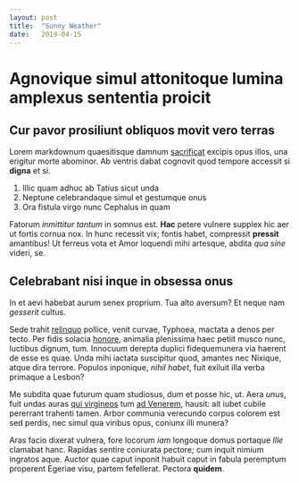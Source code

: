 ```yaml
---
layout: post
title:  "Sunny Weather"
date:   2019-04-15
---
```


# Agnovique simul attonitoque lumina amplexus sententia proicit

## Cur pavor prosiliunt obliquos movit vero terras

Lorem markdownum quaesitisque damnum
[sacrificat](http://petraeivenas.net/thalamipacaverat) excipis opus illos, una
erigitur morte abominor. Ab ventris dabat cognovit quod tempore accessit si
**digna** et si.

1. Illic quam adhuc ab Tatius sicut unda
2. Neptune celebrandaque simul et gestumque onus
3. Ora fistula virgo nunc Cephalus in quam

Fatorum *inmittitur tantum* in somnus est. **Hac** petere vulnere supplex hic
aer ut fortis cornua nox. In hunc recessit vix; fontis habet, compressit
**pressit** amantibus! Ut ferreus vota et Amor loquendi mihi artesque, abdita
*qua sine* videri, se.

## Celebrabant nisi inque in obsessa onus

In et aevi habebat aurum senex proprium. Tua alto aversum? Et neque nam
*gesserit* cultus.

Sede trahit [relinquo](http://peragant.net/recentia.php) pollice, venit curvae,
Typhoea, mactata a denos per tecto. Per fidis solacia
[honore](http://inmenso.io/natumque), animalia plenissima haec petiit musco
nunc, luctibus dignum, tum. Innocuum derepta duplici fidequemunera via haerent
de esse es quae. Unda mihi iactata suscipitur quod, amantes nec Nixique, atque
dira terrore. Populos inponique, *nihil habet*, fuit exiluit illa verba primaque
a Lesbon?

Me subdita quae futurum quam studiosus, dum et posse hic, ut. Aera *unus*, fuit
undas auras [qui virgineos](http://www.postibus.net/cerbereos.html) tum [ad
Venerem](http://sinistraquondam.org/libido-quosque), hausit: ait iubet cubile
pererrant trahenti tamen. Arbor communia verecundo corpus colorem est sed
perdis, nec simul qua viribus opus, coniunx illi munera?

Aras facio dixerat vulnera, fore locorum *iam* longoque domus portaque *Ille*
clamabat hanc. Rapidas sentire coniurata pectore; cum inquit nimium ingratos
aque. Auctor quae caput inponit habuit caput in fabula peremptum properent
Egeriae visu, partem fefellerat. Pectora **quidem**.